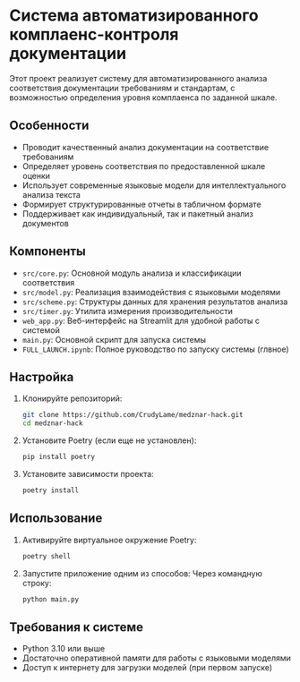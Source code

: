 # Система автоматизированного комплаенс-контроля документации

Этот проект реализует систему для автоматизированного анализа соответствия документации требованиям и стандартам, с возможностью определения уровня комплаенса по заданной шкале.

## Особенности

- Проводит качественный анализ документации на соответствие требованиям
- Определяет уровень соответствия по предоставленной шкале оценки
- Использует современные языковые модели для интеллектуального анализа текста
- Формирует структурированные отчеты в табличном формате
- Поддерживает как индивидуальный, так и пакетный анализ документов

## Компоненты

- `src/core.py`: Основной модуль анализа и классификации соответствия
- `src/model.py`: Реализация взаимодействия с языковыми моделями
- `src/scheme.py`: Структуры данных для хранения результатов анализа
- `src/timer.py`: Утилита измерения производительности
- `web_app.py`: Веб-интерфейс на Streamlit для удобной работы с системой
- `main.py`: Основной скрипт для запуска системы
- `FULL_LAUNCH.ipynb`: Полное руководство по запуску системы (глвное)

## Настройка

1. Клонируйте репозиторий:
   ```bash
   git clone https://github.com/CrudyLame/medznar-hack.git
   cd medznar-hack
   ```

2. Установите Poetry (если еще не установлен):
   ```bash
   pip install poetry
   ```

3. Установите зависимости проекта:
   ```bash
   poetry install
   ```

## Использование

1. Активируйте виртуальное окружение Poetry:
   ```bash
   poetry shell
   ```

2. Запустите приложение одним из способов:
   Через командную строку:
   ```bash
   python main.py
   ```

## Требования к системе

- Python 3.10 или выше
- Достаточно оперативной памяти для работы с языковыми моделями
- Доступ к интернету для загрузки моделей (при первом запуске)
